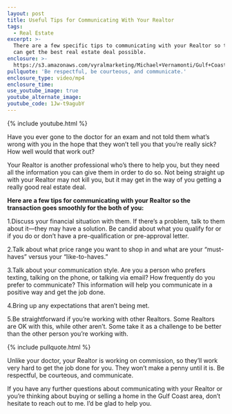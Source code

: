 ```yaml
---
layout: post
title: Useful Tips for Communicating With Your Realtor
tags:
  - Real Estate
excerpt: >-
  There are a few specific tips to communicating with your Realtor so that you
  can get the best real estate deal possible.
enclosure: >-
  https://s3.amazonaws.com/vyralmarketing/Michael+Vernamonti/Gulf+Coast+Real+Estate+Communicating+with+your+realtor.mp4
pullquote: 'Be respectful, be courteous, and communicate.'
enclosure_type: video/mp4
enclosure_time:
use_youtube_image: true
youtube_alternate_image:
youtube_code: 1Jw-t9agubY
---
```



{% include youtube.html %}

Have you ever gone to the doctor for an exam and not told them what’s wrong with you in the hope that they won’t tell you that you’re really sick? How well would that work out?

Your Realtor is another professional who’s there to help you, but they need all the information you can give them in order to do so. Not being straight up with your Realtor may not kill you, but it may get in the way of you getting a really good real estate deal.&nbsp;

**Here are a few tips for communicating with your Realtor so the transaction goes smoothly for the both of you:**

1.Discuss your financial situation with them. If there’s a problem, talk to them about it—they may have a solution. Be candid about what you qualify for or if you do or don’t have a pre-qualification or pre-approval letter.&nbsp;

2.Talk about what price range you want to shop in and what are your “must-haves” versus your “like-to-haves.”

3.Talk about your communication style. Are you a person who prefers texting, talking on the phone, or talking via email? How frequently do you prefer to communicate? This information will help you communicate in a positive way and get the job done.&nbsp;

4.Bring up any expectations that aren’t being met.&nbsp;

5.Be straightforward if you’re working with other Realtors. Some Realtors are OK with this, while other aren’t. Some take it as a challenge to be better than the other person you’re working with.

{% include pullquote.html %}

Unlike your doctor, your Realtor is working on commission, so they’ll work very hard to get the job done for you. They won’t make a penny until it is. Be respectful, be courteous, and communicate.&nbsp;

If you have any further questions about communicating with your Realtor or you’re thinking about buying or selling a home in the Gulf Coast area, don’t hesitate to reach out to me. I’d be glad to help you.